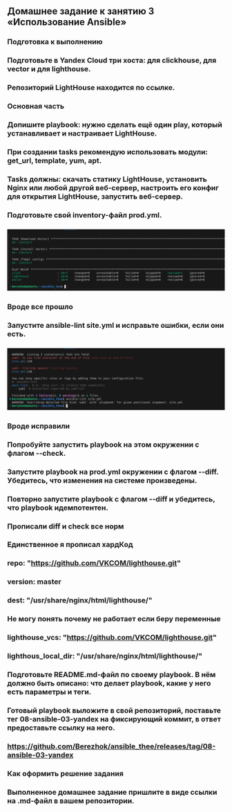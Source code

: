 



## Домашнее задание к занятию 3 «Использование Ansible»
### Подготовка к выполнению
### Подготовьте в Yandex Cloud три хоста: для clickhouse, для vector и для lighthouse.
### Репозиторий LightHouse находится по ссылке.
### Основная часть
### Допишите playbook: нужно сделать ещё один play, который устанавливает и настраивает LightHouse.
### При создании tasks рекомендую использовать модули: get_url, template, yum, apt.
### Tasks должны: скачать статику LightHouse, установить Nginx или любой другой веб-сервер, настроить его конфиг для открытия LightHouse, запустить веб-сервер.
### Подготовьте свой inventory-файл prod.yml.
### ![](https://github.com/Berezhok/ansible_thee/blob/main/img/playall.png)
### Вроде все прошло
### Запустите ansible-lint site.yml и исправьте ошибки, если они есть.
### ![](https://github.com/Berezhok/ansible_thee/blob/main/img/lint.png)
### Вроде исправили
### Попробуйте запустить playbook на этом окружении с флагом --check.
### Запустите playbook на prod.yml окружении с флагом --diff. Убедитесь, что изменения на системе произведены.
### Повторно запустите playbook с флагом --diff и убедитесь, что playbook идемпотентен.
### Прописали diff и check все норм
### Единственное я прописал хардКод 
### repo: "https://github.com/VKCOM/lighthouse.git"
###        version: master
###        dest: "/usr/share/nginx/html/lighthouse/"
### Не могу понять почему не работает если беру переменные
### lighthouse_vcs: "https://github.com/VKCOM/lighthouse.git"
### lighthous_local_dir: "/usr/share/nginx/html/lighthouse/"
### Подготовьте README.md-файл по своему playbook. В нём должно быть описано: что делает playbook, какие у него есть параметры и теги.
### Готовый playbook выложите в свой репозиторий, поставьте тег 08-ansible-03-yandex на фиксирующий коммит, в ответ предоставьте ссылку на него.
### https://github.com/Berezhok/ansible_thee/releases/tag/08-ansible-03-yandex
### Как оформить решение задания
### Выполненное домашнее задание пришлите в виде ссылки на .md-файл в вашем репозитории.